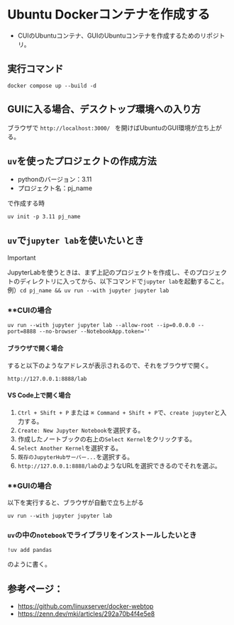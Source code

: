 # Ubuntu Dockerコンテナを作成する

- CUIのUbuntuコンテナ、GUIのUbuntuコンテナを作成するためのリポジトリ。

## 実行コマンド
```shell
docker compose up --build -d
```

## GUIに入る場合、デスクトップ環境への入り方
ブラウザで `http://localhost:3000/ ` を開けばUbuntuのGUI環境が立ち上がる。


## `uv`を使ったプロジェクトの作成方法

- pythonのバージョン：3.11
- プロジェクト名：pj_name

で作成する時

```shell
uv init -p 3.11 pj_name
```

## `uv`で`jupyter lab`を使いたいとき

> [!IMPORTANT]
> JupyterLabを使うときは、まず上記のプロジェクトを作成し、そのプロジェクトのディレクトリに入ってから、以下コマンドで`jupyter lab`を起動すること。例）`cd pj_name && uv run --with jupyter jupyter lab`

### **CUIの場合
```shell
uv run --with jupyter jupyter lab --allow-root --ip=0.0.0.0 --port=8888 --no-browser --NotebookApp.token=''
```

#### ブラウザで開く場合
すると以下のようなアドレスが表示されるので、それをブラウザで開く。

`http://127.0.0.1:8888/lab`


#### VS Code上で開く場合

1. `Ctrl + Shift + P` または `⌘ Command + Shift + P`で、`create jupyter`と入力する。
2. `Create: New Jupyter Notebook`を選択する。
3. 作成したノートブックの右上の`Select Kernel`をクリックする。
4. `Select Another Kernel`を選択する。
5. `既存のJupyterHubサーバー...`を選択する。
6. `http://127.0.0.1:8888/lab`のようなURLを選択できるのでそれを選ぶ。





### **GUIの場合

以下を実行すると、ブラウザが自動で立ち上がる

```shell
uv run --with jupyter jupyter lab
```

### `uv`の中の`notebook`でライブラリをインストールしたいとき

```shell
!uv add pandas
```

のように書く。


## 参考ページ：
- https://github.com/linuxserver/docker-webtop
- https://zenn.dev/mkj/articles/292a70b4f4e5e8
